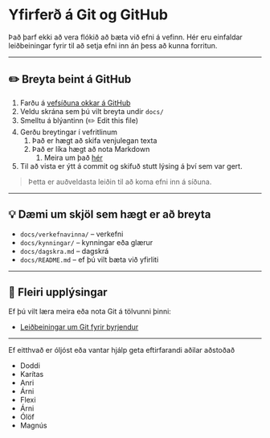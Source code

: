 # Yfirferð á Git og GitHub

Það þarf ekki að vera flókið að bæta við efni á vefinn. Hér eru einfaldar leiðbeiningar fyrir til að setja efni inn án þess að kunna forritun.

---

## ✏️ Breyta beint á GitHub

1. Farðu á [vefsíðuna okkar á GitHub](https://github.com/Fab-Lab-Island/fli-bootcamp-2025)
2. Veldu skrána sem þú vilt breyta undir `docs/`
3. Smelltu á blýantinn (✏️ Edit this file)
4. Gerðu breytingar í vefritlinum
   1. Það er hægt að skifa venjulegan texta
   2. Það er líka hægt að nota Markdown
      1. Meira um það [hér]()
5. Til að vista er ýtt á commit og skifuð stutt lýsing á því sem var gert.

>  Þetta er auðveldasta leiðin til að koma efni inn á síðuna.

---

## 💡 Dæmi um skjöl sem hægt er að breyta

- `docs/verkefnavinna/` – verkefni
- `docs/kynningar/` – kynningar eða glærur
- `docs/dagskra.md` – dagskrá
- `docs/README.md` – ef þú vilt bæta við yfirliti

---

## 🔗 Fleiri upplýsingar

Ef þú vilt læra meira eða nota Git á tölvunni þinni:
- [Leiðbeiningar um Git fyrir byrjendur](https://guides.github.com/activities/hello-world/)

---

Ef eitthvað er óljóst eða vantar hjálp geta eftirfarandi aðilar aðstoðað

- Doddi
- Karítas
- Anri
- Árni
- Flexi
- Árni
- Ólöf
- Magnús
